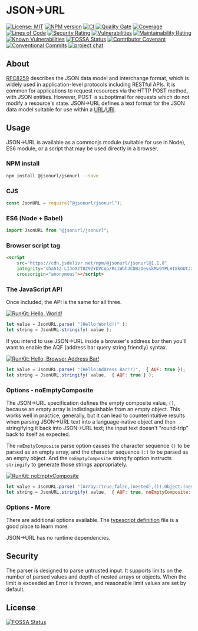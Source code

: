 # JSON→URL

[![License: MIT](https://img.shields.io/github/license/jsonurl/jsonurl-js.svg?label=License)][license]
[![NPM version](https://img.shields.io/npm/v/@jsonurl/jsonurl.svg)](https://www.npmjs.com/package/@jsonurl/jsonurl)
[![CI](https://github.com/jsonurl/jsonurl-js/workflows/ci/badge.svg?branch=main)](https://github.com/jsonurl/jsonurl-js/actions/workflows/ci.yml)
[![Quality Gate](https://sonarcloud.io/api/project_badges/measure?project=jsonurl-js\&metric=alert_status)](https://sonarcloud.io/dashboard?id=jsonurl-js)
[![Coverage](https://sonarcloud.io/api/project_badges/measure?project=jsonurl-js\&metric=coverage)](https://sonarcloud.io/dashboard?id=jsonurl-js)
[![Lines of Code](https://sonarcloud.io/api/project_badges/measure?project=jsonurl-js\&metric=ncloc)](https://sonarcloud.io/dashboard?id=jsonurl-js)
[![Security Rating](https://sonarcloud.io/api/project_badges/measure?project=jsonurl-js\&metric=security_rating)](https://sonarcloud.io/dashboard?id=jsonurl-js)
[![Vulnerabilities](https://sonarcloud.io/api/project_badges/measure?project=jsonurl-js\&metric=vulnerabilities)](https://sonarcloud.io/dashboard?id=jsonurl-js)
[![Maintainability Rating](https://sonarcloud.io/api/project_badges/measure?project=jsonurl-js\&metric=sqale_rating)](https://sonarcloud.io/dashboard?id=jsonurl-js)
[![Known Vulnerabilities](https://snyk.io/test/github/jsonurl/jsonurl-js/badge.svg?targetFile=package.json)](https://snyk.io/test/github/jsonurl/jsonurl-js?targetFile=package.json)
[![FOSSA Status](https://app.fossa.com/api/projects/git%2Bgithub.com%2Fjsonurl%2Fjsonurl-js.svg?type=shield)](https://app.fossa.com/projects/git%2Bgithub.com%2Fjsonurl%2Fjsonurl-js?ref=badge_shield)
[![Contributor Covenant](https://img.shields.io/badge/Contributor%20Covenant-v2.0%20adopted-ff69b4.svg)](CODE_OF_CONDUCT.md)
[![Conventional Commits](https://img.shields.io/badge/Conventional%20Commits-1.0.0-green)](CONTRIBUTING.md)
[![project chat](https://img.shields.io/badge/zulip-join_chat-brightgreen.svg)](https://jsonurl.zulipchat.com/)

## About

[RFC8259][RFC8259] describes the JSON data model and interchange format, which is widely
used in application-level protocols including RESTful APIs. It is common for
applications to request resources via the HTTP POST method, with JSON entities.
However, POST is suboptimal for requests which do not modify a resource's
state. JSON→URL defines a text format for the JSON data model suitable
for use within a [URL][RFC1738]/[URI][RFC3986].

## Usage

JSON→URL is available as a commonjs module (suitable for use in Node), ES6
module, or a script that may be used directly in a browser.

### NPM install

```sh
npm install @jsonurl/jsonurl --save
```

### CJS

```js
const JsonURL = require("@jsonurl/jsonurl");
```

### ES6 (Node + Babel)

```js
import JsonURL from "@jsonurl/jsonurl";
```

### Browser script tag

```html
<script
    src="https://cdn.jsdelivr.net/npm/@jsonurl/jsonurl@1.1.8"
    integrity="sha512-LIJoXzT8Z9ZYDVCop/RciWbhJCDBzOevskMv9YPLHI8kGUtJ32DHHDWdIBLBmMoKkMr7vsZEysOrOBbVg7yioA=="
    crossorigin="anonymous"></script>
```

### The JavaScript API

Once included, the API is the same for all three.

[![RunKit: Hello, World!](https://img.shields.io/badge/RunKit-Hello%2C%20World!-ff69b4)][runkit1]

```js
let value = JsonURL.parse( "(Hello:World!)" );
let string = JsonURL.stringify( value );
```

If you intend to use JSON→URL inside a browser's address bar then you'll want to
enable the AQF (address bar query string friendly) syntax.

[![RunKit: Hello, Browser Address Bar!](https://img.shields.io/badge/RunKit-Hello%2C%20Address%20Bar!-ff69b4)][runkit2]

```js
let value = JsonURL.parse( "(Hello:Address Bar!!)",  { AQF: true });
let string = JsonURL.stringify( value,  { AQF: true } );
```

### Options - noEmptyComposite

The JSON→URL specification defines the empty composite value, `()`, because an
empty array is indistinguishable from an empty object. This works well in
practice, generally, but it can lead to counterintuitive results when parsing
JSON→URL text into a language-native object and then stringifying it back
into JSON→URL text; the input text doesn't "round-trip" back to
itself as expected.

The `noEmptyComposite` parse option causes the character sequence `()` to be
parsed as an empty array, and the character sequence `(:)` to be parsed as an
empty object. And the `noEmptyComposite` stringify option instructs
`stringify` to generate those strings appropriately.

[![RunKit: noEmptyComposite](https://img.shields.io/badge/RunKit-noEmptyComposite-ff69b4)][runkit3]

```js
let value = JsonURL.parse( "(Array:(true,false,(nested),()),Object:(nested:(:)))",  { AQF: true, noEmptyComposite: true });
let string = JsonURL.stringify( value,  { AQF: true, noEmptyComposite: true });
```

### Options - More

There are additional options available. The [typescript definition][dts] file
is a good place to learn more.

JSON→URL has no runtime dependencies.

## Security

The parser is designed to parse untrusted input. It supports limits on
the number of parsed values and depth of nested arrays or objects.
When the limit is exceeded an Error is thrown, and reasonable limit values are
set by default.

[RFC8259]: https://tools.ietf.org/html/rfc8259

[RFC3986]: https://tools.ietf.org/html/rfc3986

[RFC1738]: https://tools.ietf.org/html/rfc1738

[license]: https://opensource.org/licenses/MIT

[runkit1]: https://runkit.com/jsonurl/hello-world

[runkit2]: https://runkit.com/jsonurl/hello-aqf

[runkit3]: https://runkit.com/jsonurl/noemptycomposite

[dts]: https://github.com/jsonurl/jsonurl-js/blob/main/jsonurl.d.ts

## License

[![FOSSA Status](https://app.fossa.com/api/projects/git%2Bgithub.com%2Fjsonurl%2Fjsonurl-js.svg?type=large)](https://app.fossa.com/projects/git%2Bgithub.com%2Fjsonurl%2Fjsonurl-js?ref=badge_large)
